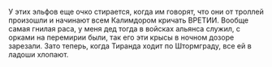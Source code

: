 У этих эльфов еще очко стирается, когда им говорят, что они от троллей произошли и начинают всем Калимдором кричать ВРЕТИИ. Вообще самая гнилая раса, у меня дед тогда в войсках альянса служил, с орками на перемирии были, так его эти крысы в ночном дозоре зарезали. Зато теперь, когда Тиранда ходит по Штормграду, все ей в ладоши хлопают.